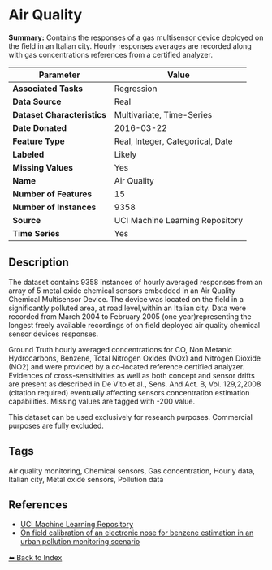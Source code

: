 # Air Quality

**Summary:** Contains the responses of a gas multisensor device deployed on the field in an Italian city. Hourly responses averages are recorded along with gas concentrations references from a certified analyzer.

| Parameter | Value |
| --- | --- |
| **Associated Tasks** | Regression |
| **Data Source** | Real |
| **Dataset Characteristics** | Multivariate, Time-Series |
| **Date Donated** | 2016-03-22 |
| **Feature Type** | Real, Integer, Categorical, Date |
| **Labeled** | Likely |
| **Missing Values** | Yes |
| **Name** | Air Quality |
| **Number of Features** | 15 |
| **Number of Instances** | 9358 |
| **Source** | UCI Machine Learning Repository |
| **Time Series** | Yes |

## Description

The dataset contains 9358 instances of hourly averaged responses from an array of 5 metal oxide chemical sensors embedded in an Air Quality Chemical Multisensor Device. The device was located on the field in a significantly polluted area, at road level,within an Italian city. Data were recorded from March 2004 to February 2005 (one year)representing the longest freely available recordings of on field deployed air quality chemical sensor devices responses.

Ground Truth hourly averaged concentrations for CO, Non Metanic Hydrocarbons, Benzene, Total Nitrogen Oxides (NOx) and Nitrogen Dioxide (NO2)  and were provided by a co-located reference certified analyzer. Evidences of cross-sensitivities as well as both concept and sensor drifts are present as described in De Vito et al., Sens. And Act. B, Vol. 129,2,2008 (citation required) eventually affecting sensors concentration estimation capabilities. Missing values are tagged with -200 value.

This dataset can be used exclusively for research purposes. Commercial purposes are fully excluded.

## Tags

Air quality monitoring, Chemical sensors, Gas concentration, Hourly data, Italian city, Metal oxide sensors, Pollution data

## References

- [UCI Machine Learning Repository](https://archive.ics.uci.edu/ml/datasets/Air+Quality)
- [On field calibration of an electronic nose for benzene estimation in an urban pollution monitoring scenario](https://www.semanticscholar.org/paper/a90a54a39ff934772df57771a0012981f355949d)

[⬅️ Back to Index](../README.md)
